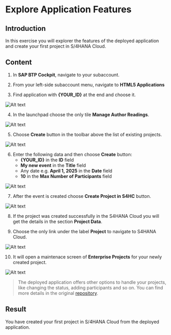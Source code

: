 # Explore Application Features

## Introduction 

In this exercise you will explorer the features of the deployed application and create your first project in S/4HANA Cloud.

## Content

1. In **SAP BTP Cockpit**, navigate to your subaccount.

2. From your left-side subaccount menu, navigate to **HTML5 Applications**

3. Find application with **{YOUR_ID}** at the end and choose it.

  ![Alt text](img/0180-html5-application.png) 

4. In the launchpad choose the only tile **Manage Author Readings**.

  ![Alt text](img/0190-open-app.png) 

5. Choose **Create** button in the toolbar above the list of existing projects.

  ![Alt text](img/0200-create-event.png) 

6. Enter the following data and then choose **Create** button:
   - **{YOUR_ID}** in the **ID** field
   - **My new event** in the **Title** field
   - Any date e.g. **April 1, 2025** in the **Date** field
   - **10** in the **Max Number of Participants** field

  ![Alt text](img/0210-new-event-data.png) 

7. After the event is created choose **Create Project in S4HC** button. 

  ![Alt text](img/0220-create-project-in-s4hc.png) 
  
8. If the project was created successfully in the S4HANA Cloud you will get the details in the section **Project Data**.  

9. Choose the only link under the label **Project** to navigate to S4HANA Cloud.

  ![Alt text](img/0230-navigate-to-project.png) 

10. It will open a maintenace screen of **Enterprise Projects** for your newly created project.

  ![Alt text](img/0241-enterprise-project-in-s4hc.png)

> The deployed application offers other options to handle your projects, like changing the status, adding participants and so on. You can find more details in the original [repository](https://github.com/SAP-samples/sme-partner-reference-application/blob/main/Tutorials/30-Guided-Tour.md).

## Result

You have created your first project in S/4HANA Cloud from the deployed application.


